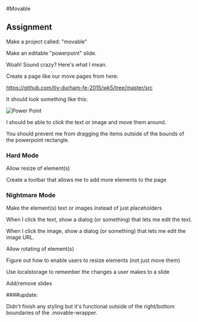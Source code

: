 #Movable

## Assignment

Make a project called: "movable"

Make an editable "powerpoint" slide.

Woah! Sound crazy? Here's what I mean.

Create a page like our move pages from here:

https://github.com/tiy-durham-fe-2015/wk5/tree/master/src

It should look something like this:

![Power Point](https://github.com/tiy-durham-fe-2015/curriculum/raw/master/img/powerpoint.png)

I should be able to click the text or image and move them around.

You should prevent me from dragging the items outside of the bounds of the powerpoint rectangle.

### Hard Mode

Allow resize of element(s)

Create a toolbar that allows me to add more elements to the page

### Nightmare Mode

Make the element(s) text or images instead of just placeholders

When I click the text, show a dialog (or something) that lets me edit the text.

When I click the image, show a dialog (or something) that lets me edit the image URL.

Allow rotating of element(s)

Figure out how to enable users to resize elements (not just move them)

Use localstorage to remember the changes a user makes to a slide

Add/remove slides


####update:

Didn't finish any styling but it's functional outside of the right/bottom boundaries of the .movable-wrapper.
